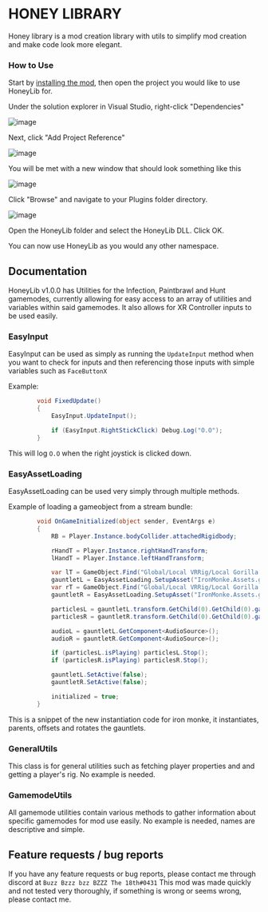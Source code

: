# HONEY LIBRARY
Honey library is a mod creation library with utils to simplify mod creation and make code look more elegant.

### How to Use
Start by [installing the mod](https://github.com/BzzzThe18th/HoneyLib/releases/latest/download/HoneyLib-v1.0.0.zip), then open the project you would like to use HoneyLib for.

Under the solution explorer in Visual Studio, right-click "Dependencies"

![image](https://user-images.githubusercontent.com/69125495/230703400-1b1eb63c-4c38-4df9-9337-84f0d8c9fd1b.png "Dependencies highlighted here")

Next, click "Add Project Reference"

![image](https://user-images.githubusercontent.com/69125495/230703422-56ad931c-8bff-4486-aec7-c035e47f54b7.png "Add Project Reference highlighted here")

You will be met with a new window that should look something like this

![image](https://user-images.githubusercontent.com/69125495/230703459-b3089824-f4b9-4048-b0af-88119acbbe40.png "Project reference window")

Click "Browse" and navigate to your Plugins folder directory.

![image](https://user-images.githubusercontent.com/69125495/230703511-947062b2-c4fe-4819-be1c-6531028f9a20.png)

Open the HoneyLib folder and select the HoneyLib DLL.
Click OK.

You can now use HoneyLib as you would any other namespace.

## Documentation

HoneyLib v1.0.0 has Utilities for the Infection, Paintbrawl and Hunt gamemodes, currently allowing for easy access to an array of utilities and variables within said gamemodes. It also allows for XR Controller inputs to be used easily.

### EasyInput
EasyInput can be used as simply as running the `UpdateInput` method when you want to check for inputs and then referencing those inputs with simple variables such as `FaceButtonX`

Example:
```cs
        void FixedUpdate()
        {
            EasyInput.UpdateInput();

            if (EasyInput.RightStickClick) Debug.Log("O.O");
        }
```

This will log `O.O` when the right joystick is clicked down.
### EasyAssetLoading
EasyAssetLoading can be used very simply through multiple methods.

Example of loading a gameobject from a stream bundle:

```cs
        void OnGameInitialized(object sender, EventArgs e)
        {
            RB = Player.Instance.bodyCollider.attachedRigidbody;

            rHandT = Player.Instance.rightHandTransform;
            lHandT = Player.Instance.leftHandTransform;

            var lT = GameObject.Find("Global/Local VRRig/Local Gorilla Player/rig/body/shoulder.L/upper_arm.L/forearm.L/hand.L").transform;
            gauntletL = EasyAssetLoading.SetupAsset("IronMonke.Assets.gloven", "gloveL", new Vector3(-0.026f, 0.015f, -0.0015f), Quaternion.Euler(63f, 85f, 0f), lT);
            var rT = GameObject.Find("Global/Local VRRig/Local Gorilla Player/rig/body/shoulder.R/upper_arm.R/forearm.R/hand.R").transform;
            gauntletR = EasyAssetLoading.SetupAsset("IronMonke.Assets.gloven", "gloveR", new Vector3(0.02f, 0.015f, -0.0015f), Quaternion.Euler(63f, 275f, 180f), rT);

            particlesL = gauntletL.transform.GetChild(0).GetChild(0).gameObject.GetComponent<ParticleSystem>();
            particlesR = gauntletR.transform.GetChild(0).GetChild(0).gameObject.GetComponent<ParticleSystem>();

            audioL = gauntletL.GetComponent<AudioSource>();
            audioR = gauntletR.GetComponent<AudioSource>();

            if (particlesL.isPlaying) particlesL.Stop();
            if (particlesR.isPlaying) particlesR.Stop();

            gauntletL.SetActive(false);
            gauntletR.SetActive(false);

            initialized = true;
        }
```

This is a snippet of the new instantiation code for iron monke, it instantiates, parents, offsets and rotates the gauntlets.

### GeneralUtils
This class is for general utilities such as fetching player properties and and getting a player's rig.
No example is needed.

### GamemodeUtils
All gamemode utilities contain various methods to gather information about specific gamemodes for mod use easily.
No example is needed, names are descriptive and simple.

## Feature requests / bug reports
If you have any feature requests or bug reports, please contact me through discord at `Buzz Bzzz bzz BZZZ The 18th#0431`
This mod was made quickly and not tested very thoroughly, if something is wrong or seems wrong, please contact me.
